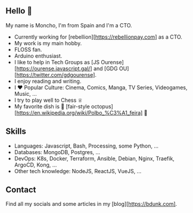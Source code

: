 ## Hello 👋

My name is Moncho, I'm from Spain and I'm a CTO.

* Currently working for [rebellion][https://rebellionpay.com] as a CTO.
* My work is my main hobby.
* FLOSS fan.
* Arduino enthusiast.
* I like to help in Tech Groups as [JS Ourense][https://ourense.javascript.gal/] and [GDG OU][https://twitter.com/gdgourense]. 
* I enjoy reading and writing.
* I ♥ Popular Culture: Cinema, Comics, Manga, TV Series, Videogames, Music, …
* I try to play well to Chess ♕
* My favorite dish is 🐙 [fair-style octopus][https://en.wikipedia.org/wiki/Polbo_%C3%A1_feira] 🕺

## Skills

* Languages: Javascript, Bash, Processing, some Python, ...
* Databases: MongoDB, Postgres, ...
* DevOps: K8s, Docker, Terraform, Ansible, Debian, Nginx, Traefik, ArgoCD, Kong, ...
* Other tech knowledge: NodeJS, ReactJS, VueJS, ...

## Contact

Find all my socials and some articles in my [blog][https://bdunk.com].
